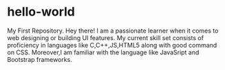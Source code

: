 # hello-world
My First Repository.
Hey there!
I am a passionate learner when it comes to web designing or building UI features.
My current skill set consists of proficiency in languages like C,C++,JS,HTML5 along with good command on CSS.
Moreover,I am familiar with the language like JavaSript and Bootstrap frameworks.
